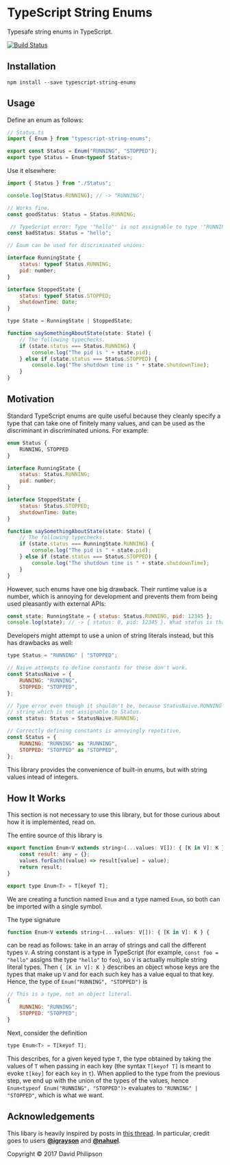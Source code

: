 # TypeScript String Enums

Typesafe string enums in TypeScript.

[![Build Status](https://travis-ci.org/dphilipson/typescript-string-enums.svg?branch=master)](https://travis-ci.org/dphilipson/typescript-string-enums)

## Installation

```
npm install --save typescript-string-enums
```

## Usage

Define an enum as follows:
``` javascript
// Status.ts
import { Enum } from "typescript-string-enums";

export const Status = Enum("RUNNING", "STOPPED");
export type Status = Enum<typeof Status>;
```
Use it elsewhere:
``` javascript
import { Status } from "./Status";

console.log(Status.RUNNING); // -> "RUNNING";

// Works fine.
const goodStatus: Status = Status.RUNNING;

 // TypeScript error: Type '"hello"' is not assignable to type '"RUNNING" | "STOPPED"'
const badStatus: Status = "hello";

// Enum can be used for discriminated unions:

interface RunningState {
    status: typeof Status.RUNNING;
    pid: number;
}

interface StoppedState {
    status: typeof Status.STOPPED;
    shutdownTime: Date;
}

type State = RunningState | StoppedState;

function saySomethingAboutState(state: State) {
    // The following typechecks.
    if (state.status === Status.RUNNING) {
        console.log("The pid is " + state.pid);
    } else if (state.status === Status.STOPPED) {
        console.log("The shutdown time is " + state.shutdownTime);
    }
}
```

## Motivation

Standard TypeScript enums are quite useful because they cleanly specify a type that can take one of
finitely many values, and can be used as the discriminant in discriminated unions. For example:
``` javascript
enum Status {
    RUNNING, STOPPED
}

interface RunningState {
    status: Status.RUNNING;
    pid: number;
}

interface StoppedState {
    status: Status.STOPPED;
    shutdownTime: Date;
}

function saySomethingAboutState(state: State) {
    // The following typechecks.
    if (state.status === RunningState.RUNNING) {
        console.log("The pid is " + state.pid);
    } else if (state.status === Status.STOPPED) {
        console.log("The shutdown time is " + state.shutdownTime);
    }
}
```
However, such enums have one big drawback. Their runtime value is a number, which is annoying for
development and prevents them from being used pleasantly with external APIs:
``` javascript
const state: RunningState = { status: Status.RUNNING, pid: 12345 };
console.log(state); // -> { status: 0, pid: 12345 }. What status is that again?
```
Developers might attempt to use a union of string literals instead, but this has drawbacks as well:
``` javascript
type Status = "RUNNING" | "STOPPED";

// Naive attempts to define constants for these don't work.
const StatusNaive = {
    RUNNING: "RUNNING",
    STOPPED: "STOPPED",
};

// Type error even though it shouldn't be, because StatusNaive.RUNNING has type
// string which is not assignable to Status.
const status: Status = StatusNaive.RUNNING;

// Correctly defining constants is annoyingly repetitive.
const Status = {
    RUNNING: "RUNNING" as "RUNNING",
    STOPPED: "STOPPED" as "STOPPED",
};
```
This library provides the convenience of built-in enums, but with string values intead of integers.

## How It Works

This section is not necessary to use this library, but for those curious about how it is implemented, read on.

The entire source of this library is
``` javascript
export function Enum<V extends string>(...values: V[]): { [K in V]: K } {
    const result: any = {};
    values.forEach((value) => result[value] = value);
    return result;
}

export type Enum<T> = T[keyof T];
```
We are creating a function named `Enum` and a type named `Enum`, so both can be imported with a single symbol.

The type signature
``` javascript
function Enum<V extends string>(...values: V[]): { [K in V]: K } {
```
can be read as follows: take in an array of strings and call the different types `V`. A string
constant is a type in TypeScript (for example, `const foo = "hello"` assigns the type `"hello"`
to `foo`), so `V` is actually multiple string literal types. Then `{ [K in V]: K }` describes an
object whose keys are the types that make up `V` and for each such key has a value equal to that
key. Hence, the type of `Enum("RUNNING", "STOPPED")` is
``` javascript
// This is a type, not an object literal.
{
    RUNNING: "RUNNING";
    STOPPED: "STOPPED";
}
```
Next, consider the definition
``` javascript
type Enum<T> = T[keyof T];
```
This describes, for a given keyed type `T`, the type obtained by taking the values of `T` when
passing in each key (the syntax `T[keyof T]` is meant to evoke `t[key]` for each `key` in `t`). When
applied to the type from the previous step, we end up with the union of the types of the values,
hence `Enum<typeof Enum("RUNNING", "STOPPED")>` evaluates to `"RUNNING" | "STOPPED"`, which is what
we want.

## Acknowledgements

This libary is heavily inspired by posts in
[this thread](https://github.com/Microsoft/TypeScript/issues/3192). In particular, credit goes to
users **[@igrayson](https://github.com/igrayson)** and **[@nahuel](https://github.com/nahuel)**.

Copyright © 2017 David Philipson
